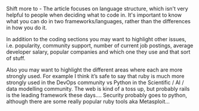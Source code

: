 Shift more to - The article focuses on language structure, which isn't very helpful to people when deciding what to code in. It's important to know what you can do in two frameworks/languages, rather than the differences in how you do it.

In addition to the coding sections you may want to highlight other issues, i.e. popularity, community support, number of current job postings, average developer salary, popular companies and which one they use and that sort of stuff.

Also you may want to highlight the different areas where each are more strongly used. For example I think it’s safe to say that ruby is much more strongly used in the DevOps community vs Python in the Scientific / AI / data modelling community.   The web is kind of a toss up, but probably rails is the leading framework these days…. Security probably goes to python, although there are some really popular ruby tools aka Metasploit…  
